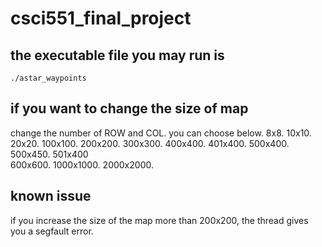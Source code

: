 # csci551_final_project

## the executable file you may run is 
```
./astar_waypoints
```

## if you want to change the size of map
change the number of ROW and COL. 
you can choose below. 
8x8. 
10x10. 
20x20. 
100x100. 
200x200. 
300x300. 
400x400. 
401x400. 
500x400. 
500x450. 
501x400     
600x600. 
1000x1000. 
2000x2000. 

## known issue
if you increase the size of the map more than 200x200, the thread gives you a segfault error.
